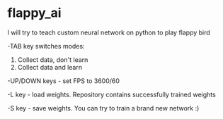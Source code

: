 # flappy_ai
I will try to teach custom neural network on python to play flappy bird

-TAB key switches modes:
  1. Collect data, don't learn
  2. Collect data and learn

-UP/DOWN keys - set FPS to 3600/60

-L key - load weights. Repository contains successfully trained weights

-S key - save weights. You can try to train a brand new network :)
